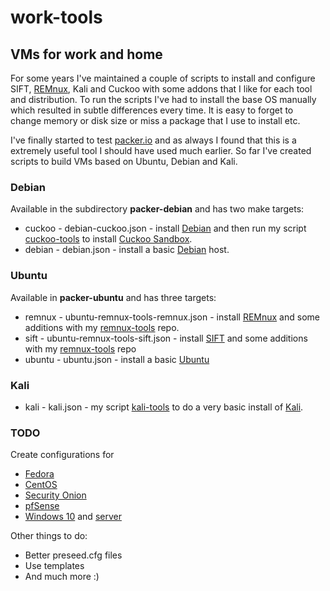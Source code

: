 # work-tools

## VMs for work and home

For some years I've maintained a couple of scripts to install and configure SIFT, [REMnux](https://remnux.org), Kali and Cuckoo with some addons that I like for each tool and distribution. To run the scripts I've had to install the base OS manually which resulted in subtle differences every time. It is easy to forget to change memory or disk size or miss a package that I use to install etc.

I've finally started to test [packer.io](https://www.packer.io/) and as always I found that this is a extremely useful tool I should have used much earlier. So far I've created scripts to build VMs based on Ubuntu, Debian and Kali.

### Debian

Available in the subdirectory **packer-debian** and has two make targets:

* cuckoo - debian-cuckoo.json - install [Debian](https://debian.org) and then run my script [cuckoo-tools](https://github.com/reuteras/cuckoo-tools) to install [Cuckoo Sandbox](https://www.cuckoosandbox.org).
* debian - debian.json - install a basic [Debian](https://debian.org) host.

### Ubuntu

Available in **packer-ubuntu** and has three targets:

* remnux - ubuntu-remnux-tools-remnux.json - install [REMnux](https://remnux.org) and some additions with my [remnux-tools](https://github.com/reuteras/remnux-tools) repo.
* sift - ubuntu-remnux-tools-sift.json - install [SIFT](https://digital-forensics.sans.org/community/downloads/) and some additions with my [remnux-tools](https://github.com/reuteras/remnux-tools) repo
* ubuntu - ubuntu.json - install a basic [Ubuntu](https://www.ubuntu.com/)

### Kali

* kali - kali.json - my script [kali-tools](https://github.com/reuteras/kali-tools) to do a very basic install of [Kali](https://www.kali.org).

### TODO

Create configurations for

* [Fedora](https://getfedora.org/)
* [CentOS](https://centos.org/)
* [Security Onion](https://securityonion.net/)
* [pfSense](https://pfsense.org/)
* [Windows 10](https://www.microsoft.com/en-us/windows) and [server](https://www.microsoft.com/en-us/cloud-platform/windows-server)

Other things to do:

* Better preseed.cfg files
* Use templates
* And much more :)
